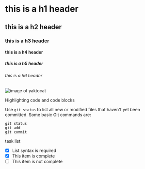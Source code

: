# this is a h1 header
## this is a h2 header
### this is a h3 header
#### this is a h4 header
##### this is a h5 header
###### this is a h6 header
![image of yaktocat](https://octodex.github.com/images/yaktocat.png)

Highlighting code and code blocks

Use `git status` to list all new or modified files that haven't yet been committed.
Some basic Git commands are:
```
git status
git add
git commit
```
task list

- [x] List syntax is required
- [x] This item is complete
- [ ] This item is not complete
